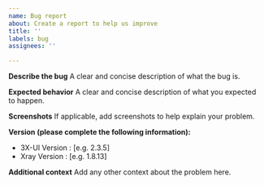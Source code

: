 ```yaml
---
name: Bug report
about: Create a report to help us improve
title: ''
labels: bug
assignees: ''

---
```


**Describe the bug**
A clear and concise description of what the bug is.

**Expected behavior**
A clear and concise description of what you expected to happen.

**Screenshots**
If applicable, add screenshots to help explain your problem.

**Version (please complete the following information):**
 - 3X-UI Version : [e.g. 2.3.5]
 - Xray Version : [e.g. 1.8.13]

**Additional context**
Add any other context about the problem here.
